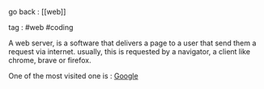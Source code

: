 go back : [[web]]

tag : #web #coding 

A web server, is a software that delivers a page to a user that send them a request via internet. usually, this is requested by a navigator, a client like chrome, brave or firefox.

One of the most visited one is : [Google](http://www.google.com)
